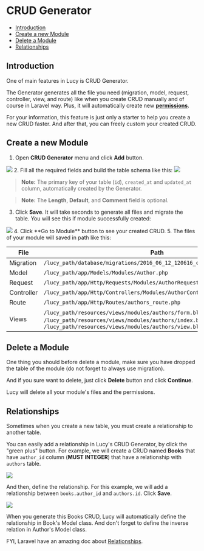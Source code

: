 # CRUD Generator

- [Introduction](#introduction)
- [Create a new Module](#create)
- [Delete a Module](#delete)
- [Relationships](#relationships)

<a name="introduction"></a>
## Introduction
One of main features in Lucy is CRUD Generator.

The Generator generates all the file you need (migration, model, request, controller, view, and route) like when you create CRUD manually and of course in Laravel way. Plus, it will automatically create new [**permissions**](/docs/permissions).

For your information, this feature is just only a starter to help you create a new CRUD faster. And after that, you can freely custom your created CRUD.

<a name="create"></a>
## Create a new Module

1. Open **CRUD Generator** menu and click **Add** button.
<img src="/storage/docs/01-crud.jpeg" class="img-responsive img-rounded">
2. Fill all the required fields and build the table schema like this:
<img src="/storage/docs/02-crud.jpeg" class="img-responsive img-rounded">

   > **Note:** The primary key of your table (`id`), `created_at` and `updated_at` column, automatically created by the Generator.
   
   > **Note:** The **Length**, **Default**, and **Comment** field is optional.
3. Click **Save**. It will take seconds to generate all files and migrate the table. You will see this if module successfully created:
<img src="/storage/docs/03-crud.jpeg" class="img-responsive img-rounded">
4. Click **Go to Module** button to see your created CRUD.
5. The files of your module will saved in path like this:

   File | Path
   --- | ---
   Migration | `/lucy_path/database/migrations/2016_06_12_120616_create_authors_table.php`
   Model | `/lucy_path/app/Models/Modules/Author.php`
   Request | `/lucy_path/app/Http/Requests/Modules/AuthorRequest.php`
   Controller | `/lucy_path/app/Http/Controllers/Modules/AuthorController.php`
   Route | `/lucy_path/app/Http/Routes/authors_route.php`
   Views | `/lucy_path/resources/views/modules/authors/form.blade.php`, `/lucy_path/resources/views/modules/authors/index.blade.php`, `/lucy_path/resources/views/modules/authors/view.blade.php`

<a name="delete"></a>
## Delete a Module

One thing you should before delete a module, make sure you have dropped the table of the module (do not forget to always use migration).

And if you sure want to delete, just click **Delete** button and click **Continue**.

Lucy will delete all your module's files and the permissions.

<a name="relationships"></a>
## Relationships

Sometimes when you create a new table, you must create a relationship to another table.

You can easily add a relationship in Lucy's CRUD Generator, by click the "green plus" button. For example, we will create a CRUD named **Books** that have `author_id` column (**MUST INTEGER**) that have a relationship with `authors` table.

<img src="/storage/docs/04-crud.png" class="img-responsive img-rounded">

And then, define the relationship. For this example, we will add a relationship between `books.author_id` and `authors.id`. Click **Save**.

<img src="/storage/docs/05-crud.png" class="img-responsive img-rounded">

When you generate this Books CRUD, Lucy will automatically define the relationship in Book's Model class. And don't forget to define the inverse relation in Author's Model class.

FYI, Laravel have an amazing doc about [Relationships](https://laravel.com/docs/5.2/eloquent-relationships).
